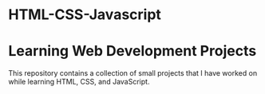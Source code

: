 # HTML-CSS-Javascript
# Learning Web Development Projects

This repository contains a collection of small projects that I have worked on while learning HTML, CSS, and JavaScript.





